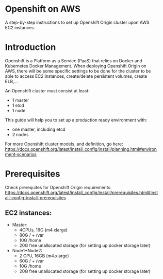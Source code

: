 # Openshift on AWS
A step-by-step instructions to set up Openshift Origin cluster upon AWS EC2 instances.

# Introduction
Openshift is a Platform as a Service (PaaS) that relies on Docker and Kubernetes Docker Management. When deploying Openshift Origin on AWS, there will be some specific settings to be done for the cluster to be able to access EC2 instances, create/delete persistent volumes, create ELB,...

An Openshift cluster must consist at least:
- 1 master
- 1 etcd
- 1 node

This guide will help you to set up a production ready environment with:
- one master, including etcd
- 2 nodes

For more Openshift cluster models, and definition, go here: https://docs.openshift.org/latest/install_config/install/planning.html#environment-scenarios

# Prerequisites
Check prerequites for Openshift Origin requirements: https://docs.openshift.org/latest/install_config/install/prerequisites.html#install-config-install-prerequisites

## EC2 instances:
- Master: 
	- 4CPUs, 16G (m4.xlarge)
	- 80G / + /var
	- 10G /home
	- 20G free unallocated storage (for setting up docker storage later)
- Node1+Node2:
	- 2 CPU, 16GB (m4.xlarge)
	- 60G / + /var
	- 10G /home
	- 20G free unallocated storage (for setting up docker storage later)
		
